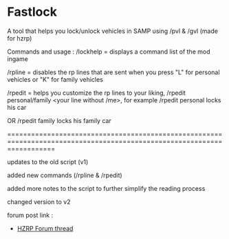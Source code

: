 # Fastlock
A tool that helps you lock/unlock vehicles in SAMP using /pvl &amp; /gvl (made for hzrp)

Commands and usage :
/lockhelp = displays a command list of the mod ingame

/rpline = disables the rp lines that are sent when you press "L" for personal vehicles or "K" for family vehicles

/rpedit = helps you customize the rp lines to your liking, /rpedit personal/family <your line without /me>,
for example /rpedit personal locks his car
 
OR 
/rpedit family locks his family car

========================================================================================================================

updates to the old script (v1)

added new commands (/rpline & /rpedit)

added more notes to the script to further simplify the reading process

changed version to v2

forum post link :
- <a href="https://forums.hzgaming.net/showthread.php/503876-LUA-FastLock">HZRP Forum thread</a>
